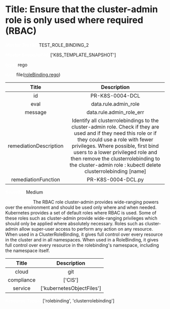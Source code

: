 



# Title: Ensure that the cluster-admin role is only used where required (RBAC)


***<font color="white">Master Test Id:</font>*** TEST_ROLE_BINDING_2

***<font color="white">Master Snapshot Id:</font>*** ['K8S_TEMPLATE_SNAPSHOT']

***<font color="white">type:</font>*** rego

***<font color="white">rule:</font>*** file([roleBinding.rego])  
  
  
  
  

|Title|Description|
| :---: | :---: |
|id|PR-K8S-0004-DCL|
|eval|data.rule.admin_role|
|message|data.rule.admin_role_err|
|remediationDescription|Identify all clusterrolebindings to the cluster-admin role. Check if they are used and if they need this role or if they could use a role with fewer privileges. Where possible, first bind users to a lower privileged role and then remove the clusterrolebinding to the cluster-admin role : kubectl delete clusterrolebinding [name]|
|remediationFunction|PR-K8S-0004-DCL.py|


***<font color="white">Severity:</font>*** Medium

***<font color="white">Description:</font>*** The RBAC role cluster-admin provides wide-ranging powers over the environment and should be used only where and when needed. Kubernetes provides a set of default roles where RBAC is used. Some of these roles such as cluster-admin provide wide-ranging privileges which should only be applied where absolutely necessary. Roles such as cluster-admin allow super-user access to perform any action on any resource. When used in a ClusterRoleBinding, it gives full control over every resource in the cluster and in all namespaces. When used in a RoleBinding, it gives full control over every resource in the rolebinding's namespace, including the namespace itself.  
  
  

|Title|Description|
| :---: | :---: |
|cloud|git|
|compliance|['CIS']|
|service|['kubernetesObjectFiles']|


***<font color="white">Resource Types:</font>*** ['rolebinding', 'clusterrolebinding']


[roleBinding.rego]: https://github.com/prancer-io/prancer-compliance-test/tree/master/kubernetes/iac/roleBinding.rego
